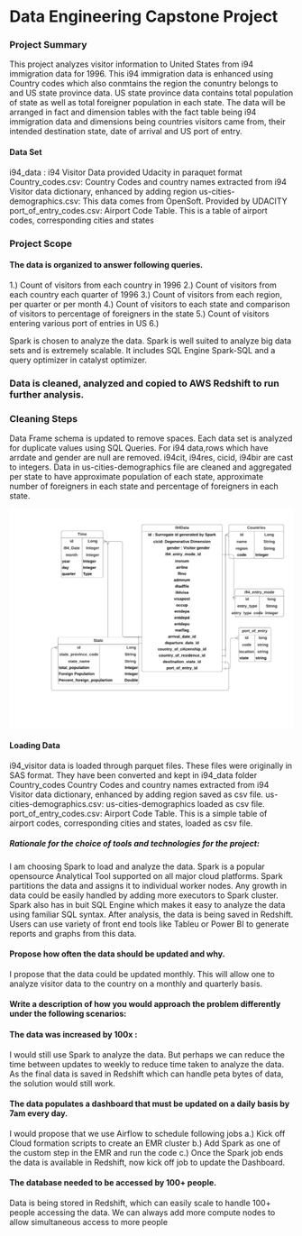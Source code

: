 # Data Engineering Capstone Project

### Project Summary
This project analyzes visitor information to United States from i94 immigration data for 1996. This i94 immigration 
data is enhanced using Country codes which also conmtains the region the conuntry belongs to and US state province 
data. US state province data contains total population of state as well as total foreigner population in each state. 
The data will be arranged in fact and dimension tables with the fact table being i94 immigration data and dimensions 
being countries visitors came from, their intended destination state, date of arrival and US port of entry.

#### Data Set
 i94_data : i94 Visitor Data provided Udacity in paraquet format 
 Country_codes.csv: Country Codes and country names extracted from i94 Visitor data dictionary, enhanced by adding region
 us-cities-demographics.csv: This data comes from OpenSoft. Provided by UDACITY
 port_of_entry_codes.csv: Airport Code Table. This is a  table of airport codes, corresponding cities and states

### Project Scope
#### The data is organized to answer following queries.
1.) Count of visitors from each country in 1996
2.) Count of visitors from each country each quarter of 1996
3.) Count of visitors from each region,  per quarter or per month
4.) Count of visitors to each state and comparison of visitors to percentage of foreigners in the state
5.) Count of visitors entering various port of entries in US
6.) 

Spark is chosen to analyze the data. Spark is well suited to analyze big data sets and is extremely scalable. It includes 
SQL Engine Spark-SQL and a query optimizer in catalyst optimizer. 

### Data is cleaned, analyzed and copied to AWS Redshift to run further analysis.

### Cleaning Steps
Data Frame schema is updated to remove spaces. Each data set is analyzed for duplicate values using SQL Queries. For i94 data,rows which have arrdate and gender are null are removed. i94cit, i94res, cicid, i94bir are cast to integers. Data in us-cities-demographics file are cleaned and aggregated per state to have approximate  population of each state, approximate number of foreigners in each state and percentage of foreigners in each state.



![Entity Relationship Diagram](i94DW.png)

#### Loading Data
i94_visitor data is loaded through parquet files. These files were originally in SAS format. They have been converted 
and kept in i94_data folder
Country_codes Country Codes and country names extracted from i94 Visitor data dictionary, enhanced by adding region saved as csv file. 
us-cities-demographics.csv: us-cities-demographics loaded as csv file.
port_of_entry_codes.csv: Airport Code Table. This is a simple table of airport codes, corresponding cities and states, loaded as csv file.

##### Rationale for the choice of tools and technologies for the project:
I am choosing Spark to load and analyze the data. Spark is a popular opensource Analytical Tool supported on all major cloud platforms. Spark partitions the data and assigns it to individual worker nodes.  Any growth in data could be easily handled by adding more executors to Spark cluster. Spark also has in buit SQL Engine which makes it easy to analyze the data using familiar SQL syntax. After analysis, the data is being saved in Redshift.  Users can use variety of front end tools like Tableu or Power BI to generate reports and graphs from this data. 
#### Propose how often the data should be updated and why.
I propose that the data could be updated monthly. This will allow one to analyze visitor data to the country on a monthly and quarterly basis. 

#### Write a description of how you would approach the problem differently under the following scenarios:
#### The data was increased by 100x : 
I would still use Spark to analyze the data. But perhaps we can reduce the time between updates to weekly to reduce time taken to analyze the data. As the final data is saved in Redshift which can handle peta bytes of data, the solution would still work. 

#### The data populates a dashboard that must be updated on a daily basis by 7am every day.
I would propose that we use Airflow to schedule following jobs
a.) Kick off Cloud formation scripts to create an EMR cluster
b.) Add Spark as one of the custom step in the EMR and run the code
c.) Once the Spark job ends the data is available in Redshift, now kick off job to update the Dashboard.



#### The database needed to be accessed by 100+ people.
Data is being stored in Redshift, which can easily scale to handle 100+ people accessing the data. We can always add more compute nodes to allow simultaneous access to more people





